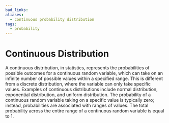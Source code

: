 ```yaml
---
bad_links:
aliases:
  - continuous probability distribution
tags:
  - probability
---
```

# Continuous Distribution

A continuous distribution, in statistics, represents the probabilities of possible outcomes for a continuous random variable, which can take on an infinite number of possible values within a specified range. This is different from a discrete distribution, where the variable can only take specific values. Examples of continuous distributions include normal distribution, exponential distribution, and uniform distribution. The probability of a continuous random variable taking on a specific value is typically zero; instead, probabilities are associated with ranges of values. The total probability across the entire range of a continuous random variable is equal to 1.